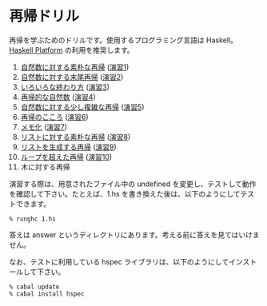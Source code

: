 # 再帰ドリル

再帰を学ぶためのドリルです。使用するプログラミング言語は Haskell。[Haskell Platform](http://www.haskell.org/platform/) の利用を推奨します。

1. [自然数に対する素朴な再帰](drill/1.md) ([演習1](exercise/1.hs))
2. [自然数に対する末尾再帰](drill/2.md) ([演習2](exercise/2.hs))
3. [いろいろな終わり方](drill/3.md) ([演習3](exercise/3.hs))
4. [再帰的な自然数](drill/4.md) ([演習4](exercise/4.hs))
5. [自然数に対する少し複雑な再帰](drill/5.md) ([演習5](exercise/5.hs))
6. [再帰のこころ](drill/6.md) ([演習6](6.hs))
7. [メモ化](drill/7.md) ([演習7](7.hs))
8. [リストに対する素朴な再帰](drill/8.md) ([演習8](exercise/8.hs))
9. [リストを生成する再帰](drill/9.md) ([演習9](exercise/9.hs))
10. [ループを超えた再帰](drill/10.md) ([演習10](exercise/10.hs))
11. 木に対する再帰

演習する際は、用意されたファイル中の undefined を変更し、テストして動作を確認して下さい。たとえば、1.hs を書き換えた後は、以下のようにしてテストできます。

    % runghc 1.hs

答えは answer というディレクトリにあります。考える前に答えを見てはいけません。

なお、テストに利用している hspec ライブラリは、以下のようにしてインストールして下さい。

    % cabal update
    % cabal install hspec

